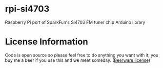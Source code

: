 rpi-si4703
==========

Raspberry Pi port of SparkFun's Si4703 FM tuner chip Arduino library

License Information
===================

Code is open source so please feel free to do anything you want with it; 
you buy me a beer if you use this and we meet someday. 
(<a href="http://en.wikipedia.org/wiki/Beerware">Beerware license</a>)


